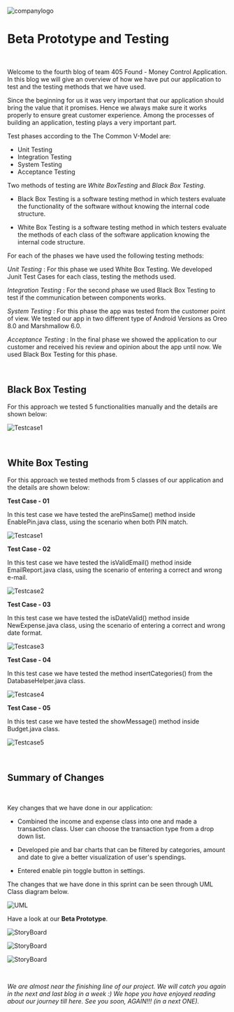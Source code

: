 ![companylogo]({{site.baseurl}}/images/405logo.png)
   
# Beta Prototype and Testing

<br>

<p class="justify"/>

Welcome to the fourth blog of team 405 Found - Money Control Application. In this blog we will give an overview of how we have put our application to test and the testing methods that we have used.
<br>

<p class="justify"/>

Since the beginning for us it was very important that our application should bring the value that it promises. Hence we always make sure it works properly to ensure great customer experience. Among the processes of building an application, testing plays a very important part.
<br>

<p class="justify"/>

Test phases according to the The Common V-Model are:

- Unit Testing
- Integration Testing
- System Testing
- Acceptance Testing

Two methods of testing are *White BoxTesting* and *Black Box Testing*.

- Black Box Testing is a software testing method in which testers evaluate the functionality of the software without knowing the internal code structure.

- White Box Testing is a software testing method in which testers evaluate the methods of each class of the software application knowing the internal code structure.

For each of the phases we have used the following testing methods:

*Unit Testing* : For this phase we used White Box Testing. We developed Junit Test Cases for each class, testing the methods used. 

*Integration Testing* : For the second phase we used Black Box Testing to test if the communication between components works.

*System Testing* : For this phase the app was tested from the customer point of view. We tested our app in two different type of Android Versions as Oreo 8.0 and Marshmallow 6.0.

*Acceptance Testing* : In the final phase we showed the application to our customer and received his review and opinion about the app until now. We used Black Box Testing for this phase.

<br>

<p class="justify"/>


## Black Box Testing


For this approach we tested 5 functionalities manually and the details are shown below:


![Testcase1]({{site.baseurl}}/images/Black_Box_Testing.png)


<br>

<p class="justify"/>


## White Box Testing


For this approach we tested methods from 5 classes of our application and the details are shown below:


**Test Case - 01**

In this test case we have tested the arePinsSame() method inside EnablePin.java class, using the scenario when both PIN match.


![Testcase1]({{site.baseurl}}/images/JunitTestEnablePin1.JPG)


**Test Case - 02**

In this test case we have tested the isValidEmail() method inside EmailReport.java class, using the scenario of entering a correct and wrong e-mail.


![Testcase2]({{site.baseurl}}/images/JunitTestEmailReport1.JPG)


**Test Case - 03**

In this test case we have tested the isDateValid() method inside NewExpense.java class, using the scenario of entering a correct and wrong date format.


![Testcase3]({{site.baseurl}}/images/JunitTestDateFormat1.JPG)


**Test Case - 04**

In this test case we have tested the method insertCategories() from the DatabaseHelper.java class.


![Testcase4]({{site.baseurl}}/images/JunitTestDatabaseHelp1.JPG)


**Test Case - 05**

In this test case we have tested the showMessage() method inside Budget.java class.


![Testcase5]({{site.baseurl}}/images/JunitTestBudgetShowMessage1.JPG)


<br>

<p class="justify"/>

## Summary of Changes

<br>

<p class="justify"/>

Key changes that we have done in our application:

- Combined the income and expense class into one and made a transaction class. User can choose the transaction type from a drop down list.

- Developed pie and bar charts that can be filtered by categories, amount and date to give a better visualization of user's spendings.

- Entered enable pin toggle button in settings.


The changes that we have done in this sprint can be seen through UML Class diagram below.

![UML]({{site.baseurl}}/images/UML_BetaPrototype.png)

Have a look at our **Beta Prototype**.

![StoryBoard]({{site.baseurl}}/images/StoryBoard44.jpg)


![StoryBoard]({{site.baseurl}}/images/StoryBoard55.jpg)


![StoryBoard]({{site.baseurl}}/images/StoryBoard66.JPG)


<br>

<p class="justify"/>

*We are almost near the finishing line of our project. We will catch you again in the next and last blog in a week :) 
We hope you have enjoyed reading about our journey till here. See you soon, AGAIN!!! (in a next ONE).*
 
<br>

<p class="justify"/>
